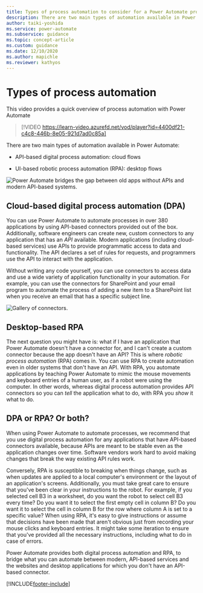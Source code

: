 ```yaml
---
title: Types of process automation to consider for a Power Automate project | Microsoft Docs
description: There are two main types of automation available in Power Automate, API-based digital process automation (DPA) and UI-based robotic process automation (RPA).
author: taiki-yoshida
ms.service: power-automate
ms.subservice: guidance
ms.topic: concept-article
ms.custom: guidance
ms.date: 12/10/2020
ms.author: mapichle
ms.reviewer: kathyos
---
```


# Types of process automation

This video provides a quick overview of process automation with Power Automate
> [!VIDEO https://learn-video.azurefd.net/vod/player?id=4400df21-c4c8-446b-8e05-921d7ad0c85a]

There are two main types of automation available in Power Automate:

- API-based digital process automation: cloud flows

- UI-based robotic process automation (RPA): desktop flows

![Power Automate bridges the gap between old apps without APIs and modern API-based systems.](media/bridge-the-gap.png "Power Automate bridges the gap between old apps without APIs and modern API-based systems")

## Cloud-based digital process automation (DPA)

You can use Power Automate to automate processes in over 380 applications by using API-based
connectors provided out of the box. Additionally,
software engineers can create new, custom connectors to any application that has
an *API* available. Modern applications (including cloud-based services) use APIs
to provide programmatic access to data and functionality. The API declares a set
of rules for requests, and programmers use the API to interact with the
application.

Without writing any code yourself, you can use connectors to access data and use
a wide variety of application functionality in your automation. For example, you
can use the connectors for SharePoint and your email program to automate the process of adding a new item to a SharePoint list when you receive an email
that has a specific subject line.

![Gallery of connectors.](media/connector-list.png "Gallery of connectors")

## Desktop-based RPA

The next question you might have is: what if I have an application that Power Automate
doesn't have a connector for, and I can't create a custom connector
because the app doesn't have an API? This is where *robotic process automation*
(RPA) comes in. You can use RPA to create automation
even in older systems that don't have an API. With RPA, you
automate applications by teaching Power Automate to mimic the mouse movements
and keyboard entries of a human user, as if a robot were using the computer. In
other words, whereas digital process automation provides API connectors so you can *tell* the application
what to do, with RPA you *show* it what to do.

## DPA or RPA? Or both?

When using Power Automate to automate processes, we recommend that you use digital process automation for any applications that have API-based connectors available, because APIs are meant to be
stable even as the application changes over time. Software vendors work hard
to avoid making changes that break the way existing API rules work.

Conversely, RPA is susceptible to breaking when things change, such as when updates are applied to
a local computer's environment or the layout of an application's screens. Additionally, you must take great care to ensure that you've been
clear in your instructions to the robot. For example, if you selected cell B3 in a
worksheet, do you want the robot to select cell B3 every time? Do you want
it to select the first empty cell in column B? Do you want it to select the cell
in column B for the row where column A is set to a specific value? When using RPA,
it's easy to give instructions or assume that decisions have been made that aren't obvious just
from recording your mouse clicks and keyboard entries. It might take some iteration
to ensure that you've provided all the necessary instructions, including what to do
in case of errors.

Power Automate provides both digital process automation and RPA, to bridge what you can
automate between modern, API-based services and the websites and desktop
applications for which you don't have an API-based connector.


[!INCLUDE[footer-include](../../includes/footer-banner.md)]

